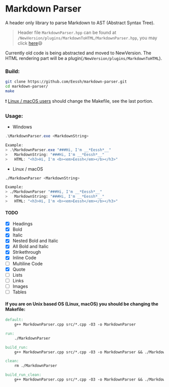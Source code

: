 # Markdown Parser
A header only library to parse Markdown to AST (Abstract Syntax Tree).

> Header file `MarkdownParser.hpp` can be found at `/NewVersion/plugins/MarkdownToHTML/MarkdownParser.hpp`, you may click [here](https://github.com/Eessh/markdown-parser/blob/master/NewVersion/plugins/MarkdownToHTML/MarkdownParser.hpp)😄

Currently old code is being abstracted and moved to NewVersion. The HTML rendering part will be a plugin(`/NewVersion/plugins/MarkdownToHTML`).

### Build:
```bash
git clone https://github.com/Eessh/markdown-parser.git
cd markdown-parser/
make
```
❗ [Linux / macOS users](#unixMakefile) should change the Makefile, see the last portion.

### Usage:
- Windows
```powershell
.\MarkdownParser.exe <MarkdownString>

Example:
> .\MarkdownParser.exe "###Hi, I'm __*Eessh*__"
>   MarkdownString: "###Hi, I'm __*Eessh*__"
>   HTML: "<h3>Hi, I'm <b><em>Eessh</em></b></h3>"
```
- Linux / macOS
```bash
./MarkdownParser <MarkdownString>

Example:
> ./MarkdownParser "###Hi, I'm __*Eessh*__"
>   MarkdownString: "###Hi, I'm __*Eessh*__"
>   HTML: "<h3>Hi, I'm <b><em>Eessh</em></b></h3>"
```

#### TODO
- [x] Headings
- [x] Bold
- [x] Italic
- [x] Nested Bold and Italic
- [x] All Bold and Italic
- [x] Strikethrough
- [x] Inline Code
- [ ] Multiline Code
- [x] Quote
- [ ] Lists
- [ ] Links
- [ ] Images
- [ ] Tables

#### <a name="unixMakefile"></a> If you are on Unix based OS (Linux, macOS) you should be changing the Makefile:
```Makefile
default:
	g++ MarkdownParser.cpp src/*.cpp -O3 -o MarkdownParser

run:
	./MarkdownParser

build_run:
	g++ MarkdownParser.cpp src/*.cpp -O3 -o MarkdownParser && ./MarkdownParser

clean:
	rm ./MarkdownParser

build_run_clean:
	g++ MarkdownParser.cpp src/*.cpp -O3 -o MarkdownParser && ./MarkdownParser && rm ./MarkdownParser
```
